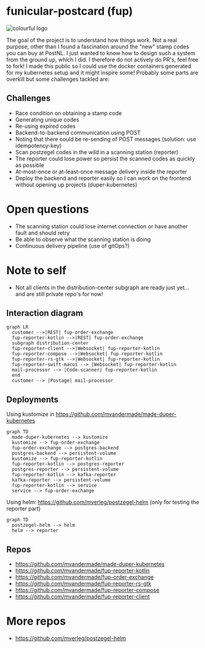# funicular-postcard (fup)
![colourful logo](postcard.png "colourful logo")

The goal of the project is to understand how things work.
Not a real purpose, other than I found a fascination around the "new" stamp codes you can buy at PostNL.
I just wanted to know how to design such a system from the ground up, which I did. I therefore do not actively do PR's, feel free to fork!
I made this public so I could use the docker containers generated for my kubernetes setup and it might inspire some!
Probably some parts are overkill but some challenges tackled are:

## Challenges
- Race condition on obtaining a stamp code
- Generating unique codes
- Re-using expired codes
- Backend-to-backend communication using POST
- Noting that there could be re-sending of POST messages (solution: use idempotency-key)
- Scan postzegel codes in the wild in a scanning station (reporter)
- The reporter could lose power so persist the scanned codes as quickly as possible
- At-most-once or at-least-once message delivery inside the reporter
- Deploy the backend and reporter easily so I can work on the frontend without opening up projects (duper-kubernetes)

# Open questions
- The scanning station could lose internet connection or have another fault and should retry
- Be able to observe what the scanning station is doing
- Continuous delivery pipeline (use of gitOps?)

# Note to self
- Not all clients in the distribution-center subgraph are ready just yet... and are still private repo's for now!

## Interaction diagram
```mermaid
graph LR
  customer -->|REST| fup-order-exchange
  fup-reporter-kotlin -->|REST| fup-order-exchange
  subgraph distribution-center
  fup-reporter-client -->|Websocket| fup-reporter-kotlin
  fup-reporter-compose -->|Websocket| fup-reporter-kotlin
  fup-reporter-rs-gtk -->|Websocket| fup-reporter-kotlin
  fup-reporter-swift-macos --> |Websocket| fup-reporter-kotlin
  mail-processor --> |Code-scanner| fup-reporter-kotlin
  end
  customer --> |Postage| mail-processor
```

## Deployments
Using kustomize in https://github.com/mvandermade/made-duper-kubernetes
```mermaid
graph TD
  made-duper-kubernetes --> kustomize
  kustomize --> fup-order-exchange
  fup-order-exchange --> postgres-backend
  postgres-backend --> persistent-volume
  kustomize --> fup-reporter-kotlin
  fup-reporter-kotlin --> postgres-reporter
  postgres-reporter --> persistent-volume
  fup-reporter-kotlin --> kafka-reporter
  kafka-reporter --> persistent-volume
  fup-reporter-kotlin --> service
  service --> fup-order-exchange
```

Using helm: https://github.com/mverleg/postzegel-helm (only for testing the reporter part)
```mermaid
graph TD
  postzegel-helm --> helm
  helm --> reporter
```

## Repos
- https://github.com/mvandermade/made-duper-kubernetes
- https://github.com/mvandermade/fup-reporter-kotlin
- https://github.com/mvandermade/fup-order-exchange
- https://github.com/mvandermade/fup-reporter-rs-gtk
- https://github.com/mvandermade/fup-reporter-compose
- https://github.com/mvandermade/fup-reporter-client

# More repos
- https://github.com/mverleg/postzegel-helm
